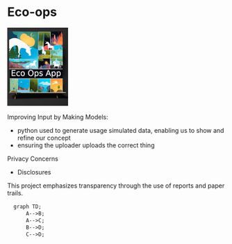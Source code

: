 # Eco-ops

![Eco Ops March 2024 Graphic](ecoopsappmarch2024.jpg "Eco Ops March 2024")

Improving Input by Making Models:
- python used to generate usage simulated data, enabling us to show and refine our concept
- ensuring the uploader uploads the correct thing

Privacy Concerns
- Disclosures


This project emphasizes transparency through the use of reports and paper trails. 

```mermaid
  graph TD;
      A-->B;
      A-->C;
      B-->D;
      C-->D;
```
